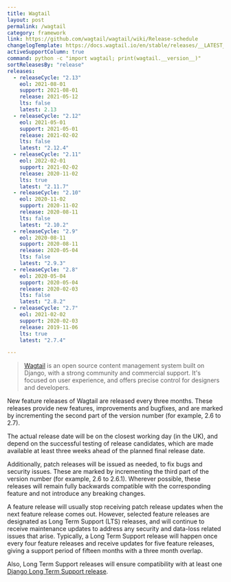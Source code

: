 ```yaml
---
title: Wagtail
layout: post
permalink: /wagtail
category: framework
link: https://github.com/wagtail/wagtail/wiki/Release-schedule
changelogTemplate: https://docs.wagtail.io/en/stable/releases/__LATEST__.html
activeSupportColumn: true
command: python -c "import wagtail; print(wagtail.__version__)"
sortReleasesBy: "release"
releases:
  - releaseCycle: "2.13"
    eol: 2021-08-01
    support: 2021-08-01
    release: 2021-05-12
    lts: false
    latest: 2.13
  - releaseCycle: "2.12"
    eol: 2021-05-01
    support: 2021-05-01
    release: 2021-02-02
    lts: false
    latest: "2.12.4"
  - releaseCycle: "2.11"
    eol: 2022-02-01
    support: 2021-02-02
    release: 2020-11-02
    lts: true
    latest: "2.11.7"
  - releaseCycle: "2.10"
    eol: 2020-11-02
    support: 2020-11-02
    release: 2020-08-11
    lts: false
    latest: "2.10.2"
  - releaseCycle: "2.9"
    eol: 2020-08-11
    support: 2020-08-11
    release: 2020-05-04
    lts: false
    latest: "2.9.3"
  - releaseCycle: "2.8"
    eol: 2020-05-04
    support: 2020-05-04
    release: 2020-02-03
    lts: false
    latest: "2.8.2"
  - releaseCycle: "2.7"
    eol: 2021-02-02
    support: 2020-02-03
    release: 2019-11-06
    lts: true
    latest: "2.7.4"

---
```

> [Wagtail](https://wagtail.io/) is an open source content management system built on Django, with a strong community and commercial support. It's focused on user experience, and offers precise control for designers and developers.

New feature releases of Wagtail are released every three months. These releases provide new features, improvements and bugfixes, and are marked by incrementing the second part of the version number (for example, 2.6 to 2.7).

The actual release date will be on the closest working day (in the UK), and depend on the successful testing of release candidates, which are made available at least three weeks ahead of the planned final release date.

Additionally, patch releases will be issued as needed, to fix bugs and security issues. These are marked by incrementing the third part of the version number (for example, 2.6 to 2.6.1). Wherever possible, these releases will remain fully backwards compatible with the corresponding feature and not introduce any breaking changes.

A feature release will usually stop receiving patch release updates when the next feature release comes out. However, selected feature releases are designated as Long Term Support (LTS) releases, and will continue to receive maintenance updates to address any security and data-loss related issues that arise. Typically, a Long Term Support release will happen once every four feature releases and receive updates for five feature releases, giving a support period of fifteen months with a three month overlap.

Also, Long Term Support releases will ensure compatibility with at least one [Django Long Term Support release](https://www.djangoproject.com/download/#supported-versions).
